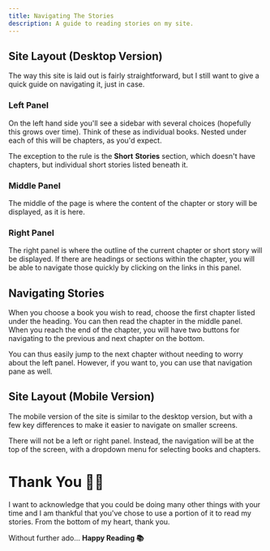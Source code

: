 ```yaml
---
title: Navigating The Stories
description: A guide to reading stories on my site.
---
```


## Site Layout (Desktop Version)

The way this site is laid out is fairly straightforward, but I still want to give a quick guide on navigating it, just in case.

### Left Panel

On the left hand side you'll see a sidebar with several choices (hopefully this grows over time). Think of these as individual books. Nested under each of this will be chapters, as you'd expect.

The exception to the rule is the **Short** **Stories** section, which doesn't have chapters, but individual short stories listed beneath it.

### Middle Panel

The middle of the page is where the content of the chapter or story will be displayed, as it is here.

### Right Panel

The right panel is where the outline of the current chapter or short story will be displayed. If there are headings or sections within the chapter, you will be able to navigate those quickly by clicking on the links in this panel.

## Navigating Stories

When you choose a book you wish to read, choose the first chapter listed under the heading. You can then read the chapter in the middle panel. When you reach the end of the chapter, you will have two buttons for navigating to the previous and next chapter on the bottom.

You can thus easily jump to the next chapter without needing to worry about the left panel. However, if you want to, you can use that navigation pane as well.

## Site Layout (Mobile Version)

The mobile version of the site is similar to the desktop version, but with a few key differences to make it easier to navigate on smaller screens.

There will not be a left or right panel. Instead, the navigation will be at the top of the screen, with a dropdown menu for selecting books and chapters.

# Thank You 🙏🏼

I want to acknowledge that you could be doing many other things with your time and I am thankful that you've chose to use a portion of it to read my stories. From the bottom of my heart, thank you.

Without further ado... **Happy Reading 📚**
